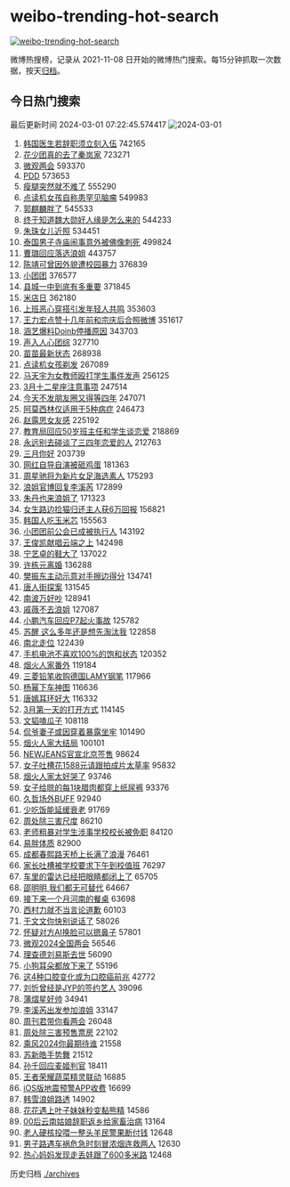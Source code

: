 # weibo-trending-hot-search

[![weibo-trending-hot-search](https://github.com/ameizi/weibo-trending-hot-search/actions/workflows/ci.yml/badge.svg)](https://github.com/ameizi/weibo-trending-hot-search/actions/workflows/ci.yml)

微博热搜榜，记录从 2021-11-08 日开始的微博热门搜索。每15分钟抓取一次数据，按天[归档](./archives)。

## 今日热门搜索

<!-- BEGIN --> 
最后更新时间 2024-03-01 07:22:45.574417 
![2024-03-01](https://imgs-storage.s3.us-east-005.backblazeb2.com/20240301/2024-03-01.png?versionId=4_z8fbbed132d73df8689c40f13_f117f04ea01746d36_d20240229_m232245_c005_v0501011_t0032_u01709248965189) 
1. [韩国医生若辞职须立刻入伍](https://s.weibo.com/weibo?q=%23%E9%9F%A9%E5%9B%BD%E5%8C%BB%E7%94%9F%E8%8B%A5%E8%BE%9E%E8%81%8C%E9%A1%BB%E7%AB%8B%E5%88%BB%E5%85%A5%E4%BC%8D%23&t=31&band_rank=1&Refer=top) 742165
1. [花少团真的去了秦岚家](https://s.weibo.com/weibo?q=%23%E8%8A%B1%E5%B0%91%E5%9B%A2%E7%9C%9F%E7%9A%84%E5%8E%BB%E4%BA%86%E7%A7%A6%E5%B2%9A%E5%AE%B6%23&t=31&band_rank=2&Refer=top) 723271
1. [微观两会](https://s.weibo.com/weibo?q=%23%E5%BE%AE%E8%A7%82%E4%B8%A4%E4%BC%9A%23&t=31&band_rank=3&Refer=top) 593370
1. [PDD](https://s.weibo.com/weibo?q=PDD&t=31&band_rank=4&Refer=top) 573653
1. [瘦腿突然就不难了](https://s.weibo.com/weibo?q=%E7%98%A6%E8%85%BF%E7%AA%81%E7%84%B6%E5%B0%B1%E4%B8%8D%E9%9A%BE%E4%BA%86&t=31&band_rank=11&Refer=top) 555290
1. [点读机女孩自称患罕见脑瘤](https://s.weibo.com/weibo?q=%23%E7%82%B9%E8%AF%BB%E6%9C%BA%E5%A5%B3%E5%AD%A9%E8%87%AA%E7%A7%B0%E6%82%A3%E7%BD%95%E8%A7%81%E8%84%91%E7%98%A4%23&t=31&band_rank=5&Refer=top) 549983
1. [郭麒麟胖了](https://s.weibo.com/weibo?q=%23%E9%83%AD%E9%BA%92%E9%BA%9F%E8%83%96%E4%BA%86%23&t=31&band_rank=6&Refer=top) 545533
1. [终于知道魏大勋好人缘是怎么来的](https://s.weibo.com/weibo?q=%23%E7%BB%88%E4%BA%8E%E7%9F%A5%E9%81%93%E9%AD%8F%E5%A4%A7%E5%8B%8B%E5%A5%BD%E4%BA%BA%E7%BC%98%E6%98%AF%E6%80%8E%E4%B9%88%E6%9D%A5%E7%9A%84%23&t=31&band_rank=25&Refer=top) 544233
1. [朱珠女儿近照](https://s.weibo.com/weibo?q=%23%E6%9C%B1%E7%8F%A0%E5%A5%B3%E5%84%BF%E8%BF%91%E7%85%A7%23&t=31&band_rank=7&Refer=top) 534451
1. [泰国男子寺庙闹事意外被佛像刺死](https://s.weibo.com/weibo?q=%23%E6%B3%B0%E5%9B%BD%E7%94%B7%E5%AD%90%E5%AF%BA%E5%BA%99%E9%97%B9%E4%BA%8B%E6%84%8F%E5%A4%96%E8%A2%AB%E4%BD%9B%E5%83%8F%E5%88%BA%E6%AD%BB%23&t=31&band_rank=8&Refer=top) 499824
1. [曹璐回应落选浪姐](https://s.weibo.com/weibo?q=%E6%9B%B9%E7%92%90%E5%9B%9E%E5%BA%94%E8%90%BD%E9%80%89%E6%B5%AA%E5%A7%90&t=31&band_rank=9&Refer=top) 443757
1. [陈靖可曾因外貌遭校园暴力](https://s.weibo.com/weibo?q=%23%E9%99%88%E9%9D%96%E5%8F%AF%E6%9B%BE%E5%9B%A0%E5%A4%96%E8%B2%8C%E9%81%AD%E6%A0%A1%E5%9B%AD%E6%9A%B4%E5%8A%9B%23&t=31&band_rank=23&Refer=top) 376839
1. [小团团](https://s.weibo.com/weibo?q=%E5%B0%8F%E5%9B%A2%E5%9B%A2&t=31&band_rank=10&Refer=top) 376577
1. [县城一中到底有多重要](https://s.weibo.com/weibo?q=%23%E5%8E%BF%E5%9F%8E%E4%B8%80%E4%B8%AD%E5%88%B0%E5%BA%95%E6%9C%89%E5%A4%9A%E9%87%8D%E8%A6%81%23&t=31&band_rank=12&Refer=top) 371845
1. [米店日](https://s.weibo.com/weibo?q=%E7%B1%B3%E5%BA%97%E6%97%A5&t=31&band_rank=13&Refer=top) 362180
1. [上班恶心穿搭引发年轻人共鸣](https://s.weibo.com/weibo?q=%23%E4%B8%8A%E7%8F%AD%E6%81%B6%E5%BF%83%E7%A9%BF%E6%90%AD%E5%BC%95%E5%8F%91%E5%B9%B4%E8%BD%BB%E4%BA%BA%E5%85%B1%E9%B8%A3%23&t=31&band_rank=50&Refer=top) 353603
1. [王力宏点赞十几年前和宗庆后合照微博](https://s.weibo.com/weibo?q=%23%E7%8E%8B%E5%8A%9B%E5%AE%8F%E7%82%B9%E8%B5%9E%E5%8D%81%E5%87%A0%E5%B9%B4%E5%89%8D%E5%92%8C%E5%AE%97%E5%BA%86%E5%90%8E%E5%90%88%E7%85%A7%E5%BE%AE%E5%8D%9A%23&t=31&band_rank=14&Refer=top) 351617
1. [涵艺爆料Doinb停播原因](https://s.weibo.com/weibo?q=%23%E6%B6%B5%E8%89%BA%E7%88%86%E6%96%99Doinb%E5%81%9C%E6%92%AD%E5%8E%9F%E5%9B%A0%23&t=31&band_rank=15&Refer=top) 343703
1. [声入人心团综](https://s.weibo.com/weibo?q=%E5%A3%B0%E5%85%A5%E4%BA%BA%E5%BF%83%E5%9B%A2%E7%BB%BC&t=31&band_rank=16&Refer=top) 327710
1. [苗苗最新状态](https://s.weibo.com/weibo?q=%E8%8B%97%E8%8B%97%E6%9C%80%E6%96%B0%E7%8A%B6%E6%80%81&t=31&band_rank=17&Refer=top) 268938
1. [点读机女孩剃发](https://s.weibo.com/weibo?q=%E7%82%B9%E8%AF%BB%E6%9C%BA%E5%A5%B3%E5%AD%A9%E5%89%83%E5%8F%91&t=31&band_rank=18&Refer=top) 267089
1. [马天宇为女教师殴打学生事件发声](https://s.weibo.com/weibo?q=%23%E9%A9%AC%E5%A4%A9%E5%AE%87%E4%B8%BA%E5%A5%B3%E6%95%99%E5%B8%88%E6%AE%B4%E6%89%93%E5%AD%A6%E7%94%9F%E4%BA%8B%E4%BB%B6%E5%8F%91%E5%A3%B0%23&t=31&band_rank=19&Refer=top) 256125
1. [3月十二星座注意事项](https://s.weibo.com/weibo?q=%233%E6%9C%88%E5%8D%81%E4%BA%8C%E6%98%9F%E5%BA%A7%E6%B3%A8%E6%84%8F%E4%BA%8B%E9%A1%B9%23&t=31&band_rank=20&Refer=top) 247514
1. [今天不发朋友圈又得等四年](https://s.weibo.com/weibo?q=%23%E4%BB%8A%E5%A4%A9%E4%B8%8D%E5%8F%91%E6%9C%8B%E5%8F%8B%E5%9C%88%E5%8F%88%E5%BE%97%E7%AD%89%E5%9B%9B%E5%B9%B4%23&t=31&band_rank=21&Refer=top) 247071
1. [阿莫西林仅适用于5种病症](https://s.weibo.com/weibo?q=%23%E9%98%BF%E8%8E%AB%E8%A5%BF%E6%9E%97%E4%BB%85%E9%80%82%E7%94%A8%E4%BA%8E5%E7%A7%8D%E7%97%85%E7%97%87%23&t=31&band_rank=22&Refer=top) 246473
1. [赵露思女友感](https://s.weibo.com/weibo?q=%23%E8%B5%B5%E9%9C%B2%E6%80%9D%E5%A5%B3%E5%8F%8B%E6%84%9F%23&t=31&band_rank=17&Refer=top) 225192
1. [教育局回应50岁班主任和学生谈恋爱](https://s.weibo.com/weibo?q=%23%E6%95%99%E8%82%B2%E5%B1%80%E5%9B%9E%E5%BA%9450%E5%B2%81%E7%8F%AD%E4%B8%BB%E4%BB%BB%E5%92%8C%E5%AD%A6%E7%94%9F%E8%B0%88%E6%81%8B%E7%88%B1%23&t=31&band_rank=24&Refer=top) 218869
1. [永远别去碰谈了三四年恋爱的人](https://s.weibo.com/weibo?q=%23%E6%B0%B8%E8%BF%9C%E5%88%AB%E5%8E%BB%E7%A2%B0%E8%B0%88%E4%BA%86%E4%B8%89%E5%9B%9B%E5%B9%B4%E6%81%8B%E7%88%B1%E7%9A%84%E4%BA%BA%23&t=31&band_rank=25&Refer=top) 212763
1. [三月你好](https://s.weibo.com/weibo?q=%E4%B8%89%E6%9C%88%E4%BD%A0%E5%A5%BD&t=31&band_rank=9&Refer=top) 203739
1. [网红自导自演被砸鸡蛋](https://s.weibo.com/weibo?q=%23%E7%BD%91%E7%BA%A2%E8%87%AA%E5%AF%BC%E8%87%AA%E6%BC%94%E8%A2%AB%E7%A0%B8%E9%B8%A1%E8%9B%8B%23&t=31&band_rank=31&Refer=top) 181363
1. [周星驰将为新片女足海选素人](https://s.weibo.com/weibo?q=%23%E5%91%A8%E6%98%9F%E9%A9%B0%E5%B0%86%E4%B8%BA%E6%96%B0%E7%89%87%E5%A5%B3%E8%B6%B3%E6%B5%B7%E9%80%89%E7%B4%A0%E4%BA%BA%23&t=31&band_rank=31&Refer=top) 175293
1. [浪姐官博回复李溪芮](https://s.weibo.com/weibo?q=%23%E6%B5%AA%E5%A7%90%E5%AE%98%E5%8D%9A%E5%9B%9E%E5%A4%8D%E6%9D%8E%E6%BA%AA%E8%8A%AE%23&t=31&band_rank=26&Refer=top) 172899
1. [朱丹也来浪姐了](https://s.weibo.com/weibo?q=%23%E6%9C%B1%E4%B8%B9%E4%B9%9F%E6%9D%A5%E6%B5%AA%E5%A7%90%E4%BA%86%23&t=31&band_rank=27&Refer=top) 171323
1. [女生路边捡猫归还主人获6万回报](https://s.weibo.com/weibo?q=%23%E5%A5%B3%E7%94%9F%E8%B7%AF%E8%BE%B9%E6%8D%A1%E7%8C%AB%E5%BD%92%E8%BF%98%E4%B8%BB%E4%BA%BA%E8%8E%B76%E4%B8%87%E5%9B%9E%E6%8A%A5%23&t=31&band_rank=49&Refer=top) 156821
1. [韩国人吃玉米芯](https://s.weibo.com/weibo?q=%E9%9F%A9%E5%9B%BD%E4%BA%BA%E5%90%83%E7%8E%89%E7%B1%B3%E8%8A%AF&t=31&band_rank=28&Refer=top) 155563
1. [小团团前公会已成被执行人](https://s.weibo.com/weibo?q=%23%E5%B0%8F%E5%9B%A2%E5%9B%A2%E5%89%8D%E5%85%AC%E4%BC%9A%E5%B7%B2%E6%88%90%E8%A2%AB%E6%89%A7%E8%A1%8C%E4%BA%BA%23&t=31&band_rank=35&Refer=top) 143192
1. [王俊凯献唱云端之上](https://s.weibo.com/weibo?q=%23%E7%8E%8B%E4%BF%8A%E5%87%AF%E7%8C%AE%E5%94%B1%E4%BA%91%E7%AB%AF%E4%B9%8B%E4%B8%8A%23&t=31&band_rank=29&Refer=top) 142498
1. [宁艺卓的鞋大了](https://s.weibo.com/weibo?q=%23%E5%AE%81%E8%89%BA%E5%8D%93%E7%9A%84%E9%9E%8B%E5%A4%A7%E4%BA%86%23&t=31&band_rank=28&Refer=top) 137022
1. [许栋元离婚](https://s.weibo.com/weibo?q=%23%E8%AE%B8%E6%A0%8B%E5%85%83%E7%A6%BB%E5%A9%9A%23&t=31&band_rank=32&Refer=top) 136288
1. [樊振东主动示意对手擦边得分](https://s.weibo.com/weibo?q=%23%E6%A8%8A%E6%8C%AF%E4%B8%9C%E4%B8%BB%E5%8A%A8%E7%A4%BA%E6%84%8F%E5%AF%B9%E6%89%8B%E6%93%A6%E8%BE%B9%E5%BE%97%E5%88%86%23&t=31&band_rank=30&Refer=top) 134741
1. [唐人街探案](https://s.weibo.com/weibo?q=%E5%94%90%E4%BA%BA%E8%A1%97%E6%8E%A2%E6%A1%88&t=31&band_rank=31&Refer=top) 131545
1. [南波万好吵](https://s.weibo.com/weibo?q=%E5%8D%97%E6%B3%A2%E4%B8%87%E5%A5%BD%E5%90%B5&t=31&band_rank=32&Refer=top) 128941
1. [戚薇不去浪姐](https://s.weibo.com/weibo?q=%23%E6%88%9A%E8%96%87%E4%B8%8D%E5%8E%BB%E6%B5%AA%E5%A7%90%23&t=31&band_rank=35&Refer=top) 127087
1. [小鹏汽车回应P7起火事故](https://s.weibo.com/weibo?q=%23%E5%B0%8F%E9%B9%8F%E6%B1%BD%E8%BD%A6%E5%9B%9E%E5%BA%94P7%E8%B5%B7%E7%81%AB%E4%BA%8B%E6%95%85%23&t=31&band_rank=33&Refer=top) 125782
1. [苏醒 这么多年还是想先淘汰我](https://s.weibo.com/weibo?q=%E8%8B%8F%E9%86%92%20%E8%BF%99%E4%B9%88%E5%A4%9A%E5%B9%B4%E8%BF%98%E6%98%AF%E6%83%B3%E5%85%88%E6%B7%98%E6%B1%B0%E6%88%91&t=31&band_rank=34&Refer=top) 122858
1. [南北走位](https://s.weibo.com/weibo?q=%E5%8D%97%E5%8C%97%E8%B5%B0%E4%BD%8D&t=31&band_rank=36&Refer=top) 122439
1. [手机电池不喜欢100%的饱和状态](https://s.weibo.com/weibo?q=%23%E6%89%8B%E6%9C%BA%E7%94%B5%E6%B1%A0%E4%B8%8D%E5%96%9C%E6%AC%A2100%25%E7%9A%84%E9%A5%B1%E5%92%8C%E7%8A%B6%E6%80%81%23&t=31&band_rank=37&Refer=top) 120352
1. [烟火人家番外](https://s.weibo.com/weibo?q=%E7%83%9F%E7%81%AB%E4%BA%BA%E5%AE%B6%E7%95%AA%E5%A4%96&t=31&band_rank=38&Refer=top) 119184
1. [三菱铅笔收购德国LAMY钢笔](https://s.weibo.com/weibo?q=%23%E4%B8%89%E8%8F%B1%E9%93%85%E7%AC%94%E6%94%B6%E8%B4%AD%E5%BE%B7%E5%9B%BDLAMY%E9%92%A2%E7%AC%94%23&t=31&band_rank=41&Refer=top) 117966
1. [杨幂下车神图](https://s.weibo.com/weibo?q=%23%E6%9D%A8%E5%B9%82%E4%B8%8B%E8%BD%A6%E7%A5%9E%E5%9B%BE%23&t=31&band_rank=39&Refer=top) 116636
1. [唐嫣耳环好大](https://s.weibo.com/weibo?q=%23%E5%94%90%E5%AB%A3%E8%80%B3%E7%8E%AF%E5%A5%BD%E5%A4%A7%23&t=31&band_rank=40&Refer=top) 116332
1. [3月第一天的打开方式](https://s.weibo.com/weibo?q=%233%E6%9C%88%E7%AC%AC%E4%B8%80%E5%A4%A9%E7%9A%84%E6%89%93%E5%BC%80%E6%96%B9%E5%BC%8F%23&t=31&band_rank=19&Refer=top) 114145
1. [文韬嗑瓜子](https://s.weibo.com/weibo?q=%E6%96%87%E9%9F%AC%E5%97%91%E7%93%9C%E5%AD%90&t=31&band_rank=42&Refer=top) 108118
1. [侃爷妻子或因穿着暴露坐牢](https://s.weibo.com/weibo?q=%23%E4%BE%83%E7%88%B7%E5%A6%BB%E5%AD%90%E6%88%96%E5%9B%A0%E7%A9%BF%E7%9D%80%E6%9A%B4%E9%9C%B2%E5%9D%90%E7%89%A2%23&t=31&band_rank=48&Refer=top) 101490
1. [烟火人家大结局](https://s.weibo.com/weibo?q=%E7%83%9F%E7%81%AB%E4%BA%BA%E5%AE%B6%E5%A4%A7%E7%BB%93%E5%B1%80&t=31&band_rank=43&Refer=top) 100101
1. [NEWJEANS官宣北京签售](https://s.weibo.com/weibo?q=%23NEWJEANS%E5%AE%98%E5%AE%A3%E5%8C%97%E4%BA%AC%E7%AD%BE%E5%94%AE%23&t=31&band_rank=44&Refer=top) 98624
1. [女子吐槽花1588元请跟拍成片太草率](https://s.weibo.com/weibo?q=%23%E5%A5%B3%E5%AD%90%E5%90%90%E6%A7%BD%E8%8A%B11588%E5%85%83%E8%AF%B7%E8%B7%9F%E6%8B%8D%E6%88%90%E7%89%87%E5%A4%AA%E8%8D%89%E7%8E%87%23&t=31&band_rank=45&Refer=top) 95832
1. [烟火人家太好哭了](https://s.weibo.com/weibo?q=%E7%83%9F%E7%81%AB%E4%BA%BA%E5%AE%B6%E5%A4%AA%E5%A5%BD%E5%93%AD%E4%BA%86&t=31&band_rank=46&Refer=top) 93746
1. [女子给晾的每1块腊肉都穿上纸尿裤](https://s.weibo.com/weibo?q=%23%E5%A5%B3%E5%AD%90%E7%BB%99%E6%99%BE%E7%9A%84%E6%AF%8F1%E5%9D%97%E8%85%8A%E8%82%89%E9%83%BD%E7%A9%BF%E4%B8%8A%E7%BA%B8%E5%B0%BF%E8%A3%A4%23&t=31&band_rank=37&Refer=top) 93376
1. [久哲场外BUFF](https://s.weibo.com/weibo?q=%23%E4%B9%85%E5%93%B2%E5%9C%BA%E5%A4%96BUFF%23&t=31&band_rank=47&Refer=top) 92940
1. [少吃饭能延缓衰老](https://s.weibo.com/weibo?q=%23%E5%B0%91%E5%90%83%E9%A5%AD%E8%83%BD%E5%BB%B6%E7%BC%93%E8%A1%B0%E8%80%81%23&t=31&band_rank=27&Refer=top) 91769
1. [周处除三害尺度](https://s.weibo.com/weibo?q=%E5%91%A8%E5%A4%84%E9%99%A4%E4%B8%89%E5%AE%B3%E5%B0%BA%E5%BA%A6&t=31&band_rank=49&Refer=top) 86210
1. [老师粗暴对学生涉事学校校长被免职](https://s.weibo.com/weibo?q=%23%E8%80%81%E5%B8%88%E7%B2%97%E6%9A%B4%E5%AF%B9%E5%AD%A6%E7%94%9F%E6%B6%89%E4%BA%8B%E5%AD%A6%E6%A0%A1%E6%A0%A1%E9%95%BF%E8%A2%AB%E5%85%8D%E8%81%8C%23&t=31&band_rank=50&Refer=top) 84120
1. [易胖体质](https://s.weibo.com/weibo?q=%E6%98%93%E8%83%96%E4%BD%93%E8%B4%A8&t=31&band_rank=41&Refer=top) 82900
1. [成都春熙路天桥上长满了浪漫](https://s.weibo.com/weibo?q=%23%E6%88%90%E9%83%BD%E6%98%A5%E7%86%99%E8%B7%AF%E5%A4%A9%E6%A1%A5%E4%B8%8A%E9%95%BF%E6%BB%A1%E4%BA%86%E6%B5%AA%E6%BC%AB%23&t=31&band_rank=50&Refer=top) 76461
1. [家长吐槽被学校要求下午到校值班](https://s.weibo.com/weibo?q=%23%E5%AE%B6%E9%95%BF%E5%90%90%E6%A7%BD%E8%A2%AB%E5%AD%A6%E6%A0%A1%E8%A6%81%E6%B1%82%E4%B8%8B%E5%8D%88%E5%88%B0%E6%A0%A1%E5%80%BC%E7%8F%AD%23&t=31&band_rank=28&Refer=top) 76297
1. [车里的雷达已经把眼睛都闭上了](https://s.weibo.com/weibo?q=%E8%BD%A6%E9%87%8C%E7%9A%84%E9%9B%B7%E8%BE%BE%E5%B7%B2%E7%BB%8F%E6%8A%8A%E7%9C%BC%E7%9D%9B%E9%83%BD%E9%97%AD%E4%B8%8A%E4%BA%86&t=31&band_rank=40&Refer=top) 65705
1. [邵明明 我们都无可替代](https://s.weibo.com/weibo?q=%E9%82%B5%E6%98%8E%E6%98%8E%20%E6%88%91%E4%BB%AC%E9%83%BD%E6%97%A0%E5%8F%AF%E6%9B%BF%E4%BB%A3&t=31&band_rank=33&Refer=top) 64667
1. [接下来一个月河南的餐桌](https://s.weibo.com/weibo?q=%23%E6%8E%A5%E4%B8%8B%E6%9D%A5%E4%B8%80%E4%B8%AA%E6%9C%88%E6%B2%B3%E5%8D%97%E7%9A%84%E9%A4%90%E6%A1%8C%23&t=31&band_rank=38&Refer=top) 63698
1. [西村力就不当言论道歉](https://s.weibo.com/weibo?q=%E8%A5%BF%E6%9D%91%E5%8A%9B%E5%B0%B1%E4%B8%8D%E5%BD%93%E8%A8%80%E8%AE%BA%E9%81%93%E6%AD%89&t=31&band_rank=37&Refer=top) 60103
1. [于文文你快别说话了](https://s.weibo.com/weibo?q=%E4%BA%8E%E6%96%87%E6%96%87%E4%BD%A0%E5%BF%AB%E5%88%AB%E8%AF%B4%E8%AF%9D%E4%BA%86&t=31&band_rank=44&Refer=top) 58026
1. [怀疑对方AI换脸可以摁鼻子](https://s.weibo.com/weibo?q=%23%E6%80%80%E7%96%91%E5%AF%B9%E6%96%B9AI%E6%8D%A2%E8%84%B8%E5%8F%AF%E4%BB%A5%E6%91%81%E9%BC%BB%E5%AD%90%23&t=31&band_rank=48&Refer=top) 57801
1. [微观2024全国两会](https://s.weibo.com/weibo?q=%23%E5%BE%AE%E8%A7%822024%E5%85%A8%E5%9B%BD%E4%B8%A4%E4%BC%9A%23&t=31&band_rank=30&Refer=top) 56546
1. [理查德刘易斯去世](https://s.weibo.com/weibo?q=%23%E7%90%86%E6%9F%A5%E5%BE%B7%E5%88%98%E6%98%93%E6%96%AF%E5%8E%BB%E4%B8%96%23&t=31&band_rank=32&Refer=top) 56090
1. [小狗耳朵都放下来了](https://s.weibo.com/weibo?q=%E5%B0%8F%E7%8B%97%E8%80%B3%E6%9C%B5%E9%83%BD%E6%94%BE%E4%B8%8B%E6%9D%A5%E4%BA%86&t=31&band_rank=38&Refer=top) 55196
1. [这4种口腔变化或为口腔癌前兆](https://s.weibo.com/weibo?q=%23%E8%BF%994%E7%A7%8D%E5%8F%A3%E8%85%94%E5%8F%98%E5%8C%96%E6%88%96%E4%B8%BA%E5%8F%A3%E8%85%94%E7%99%8C%E5%89%8D%E5%85%86%23&t=31&band_rank=47&Refer=top) 42772
1. [刘忻曾经是JYP的签约艺人](https://s.weibo.com/weibo?q=%23%E5%88%98%E5%BF%BB%E6%9B%BE%E7%BB%8F%E6%98%AFJYP%E7%9A%84%E7%AD%BE%E7%BA%A6%E8%89%BA%E4%BA%BA%23&t=31&band_rank=27&Refer=top) 39096
1. [蒲熠星好帅](https://s.weibo.com/weibo?q=%E8%92%B2%E7%86%A0%E6%98%9F%E5%A5%BD%E5%B8%85&t=31&band_rank=50&Refer=top) 34941
1. [李溪芮出发参加浪姐](https://s.weibo.com/weibo?q=%23%E6%9D%8E%E6%BA%AA%E8%8A%AE%E5%87%BA%E5%8F%91%E5%8F%82%E5%8A%A0%E6%B5%AA%E5%A7%90%23&t=31&band_rank=49&Refer=top) 33147
1. [周刊君带你看两会](https://s.weibo.com/weibo?q=%23%E5%91%A8%E5%88%8A%E5%90%9B%E5%B8%A6%E4%BD%A0%E7%9C%8B%E4%B8%A4%E4%BC%9A%23&t=31&band_rank=30&Refer=top) 26048
1. [周处除三害预售票房](https://s.weibo.com/weibo?q=%E5%91%A8%E5%A4%84%E9%99%A4%E4%B8%89%E5%AE%B3%E9%A2%84%E5%94%AE%E7%A5%A8%E6%88%BF&t=31&band_rank=38&Refer=top) 22102
1. [乘风2024你最期待谁](https://s.weibo.com/weibo?q=%E4%B9%98%E9%A3%8E2024%E4%BD%A0%E6%9C%80%E6%9C%9F%E5%BE%85%E8%B0%81&t=31&band_rank=39&Refer=top) 21558
1. [苏新皓手势舞](https://s.weibo.com/weibo?q=%E8%8B%8F%E6%96%B0%E7%9A%93%E6%89%8B%E5%8A%BF%E8%88%9E&t=31&band_rank=40&Refer=top) 21512
1. [孙千回应麦姬判官](https://s.weibo.com/weibo?q=%23%E5%AD%99%E5%8D%83%E5%9B%9E%E5%BA%94%E9%BA%A6%E5%A7%AC%E5%88%A4%E5%AE%98%23&t=31&band_rank=45&Refer=top) 18411
1. [王者荣耀蔬菜精灵联动](https://s.weibo.com/weibo?q=%23%E7%8E%8B%E8%80%85%E8%8D%A3%E8%80%80%E8%94%AC%E8%8F%9C%E7%B2%BE%E7%81%B5%E8%81%94%E5%8A%A8%23&t=31&band_rank=47&Refer=top) 16885
1. [iOS版地震预警APP收费](https://s.weibo.com/weibo?q=%23iOS%E7%89%88%E5%9C%B0%E9%9C%87%E9%A2%84%E8%AD%A6APP%E6%94%B6%E8%B4%B9%23&t=31&band_rank=45&Refer=top) 16699
1. [韩雪浪姐路透](https://s.weibo.com/weibo?q=%23%E9%9F%A9%E9%9B%AA%E6%B5%AA%E5%A7%90%E8%B7%AF%E9%80%8F%23&t=31&band_rank=43&Refer=top) 14902
1. [花花遇上叶子妹妹秒变黏熊精](https://s.weibo.com/weibo?q=%23%E8%8A%B1%E8%8A%B1%E9%81%87%E4%B8%8A%E5%8F%B6%E5%AD%90%E5%A6%B9%E5%A6%B9%E7%A7%92%E5%8F%98%E9%BB%8F%E7%86%8A%E7%B2%BE%23&t=31&band_rank=50&Refer=top) 14586
1. [00后云南姑娘辞职返乡给家畜治病](https://s.weibo.com/weibo?q=%2300%E5%90%8E%E4%BA%91%E5%8D%97%E5%A7%91%E5%A8%98%E8%BE%9E%E8%81%8C%E8%BF%94%E4%B9%A1%E7%BB%99%E5%AE%B6%E7%95%9C%E6%B2%BB%E7%97%85%23&t=31&band_rank=50&Refer=top) 13164
1. [老人硬核投喂一整头羊民警果断付钱](https://s.weibo.com/weibo?q=%23%E8%80%81%E4%BA%BA%E7%A1%AC%E6%A0%B8%E6%8A%95%E5%96%82%E4%B8%80%E6%95%B4%E5%A4%B4%E7%BE%8A%E6%B0%91%E8%AD%A6%E6%9E%9C%E6%96%AD%E4%BB%98%E9%92%B1%23&t=31&band_rank=47&Refer=top) 12648
1. [男子路遇车祸危急时刻冒浓烟连救两人](https://s.weibo.com/weibo?q=%23%E7%94%B7%E5%AD%90%E8%B7%AF%E9%81%87%E8%BD%A6%E7%A5%B8%E5%8D%B1%E6%80%A5%E6%97%B6%E5%88%BB%E5%86%92%E6%B5%93%E7%83%9F%E8%BF%9E%E6%95%91%E4%B8%A4%E4%BA%BA%23&t=31&band_rank=50&Refer=top) 12630
1. [热心妈妈发现走丢娃跟了600多米路](https://s.weibo.com/weibo?q=%23%E7%83%AD%E5%BF%83%E5%A6%88%E5%A6%88%E5%8F%91%E7%8E%B0%E8%B5%B0%E4%B8%A2%E5%A8%83%E8%B7%9F%E4%BA%86600%E5%A4%9A%E7%B1%B3%E8%B7%AF%23&t=31&band_rank=50&Refer=top) 12468
<!-- END -->

历史归档 [./archives](./archives)

